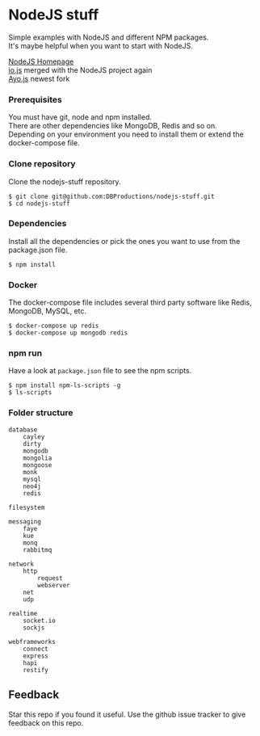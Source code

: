 # NodeJS stuff

Simple examples with NodeJS and different NPM packages.  
It's maybe helpful when you want to start with NodeJS.  

[NodeJS Homepage](https://nodejs.org)  
[io.js](https://iojs.org) merged with the NodeJS project again  
[Ayo.js](https://github.com/ayojs/ayo) newest fork  

### Prerequisites

You must have git, node and npm installed.  
There are other dependencies like MongoDB, Redis and so on.  
Depending on your environment you need to install them or extend the docker-compose file.

### Clone repository

Clone the nodejs-stuff repository.

    $ git clone git@github.com:DBProductions/nodejs-stuff.git
    $ cd nodejs-stuff

### Dependencies

Install all the dependencies or pick the ones you want to use from the package.json file.

    $ npm install

### Docker

The docker-compose file includes several third party software like Redis, MongoDB, MySQL, etc.  

    $ docker-compose up redis
    $ docker-compose up mongodb redis

### npm run

Have a look at `package.json` file to see the npm scripts.  

    $ npm install npm-ls-scripts -g
    $ ls-scripts


### Folder structure

    database
        cayley
        dirty
        mongodb
        mongolia
        mongoose
        monk
        mysql
        neo4j
        redis

    filesystem

    messaging
        faye
        kue
        monq
        rabbitmq

    network
        http
            request    
            webserver
        net
        udp

    realtime
        socket.io
        sockjs

    webframeworks
        connect
        express
        hapi
        restify

## Feedback
Star this repo if you found it useful. Use the github issue tracker to give feedback on this repo.
